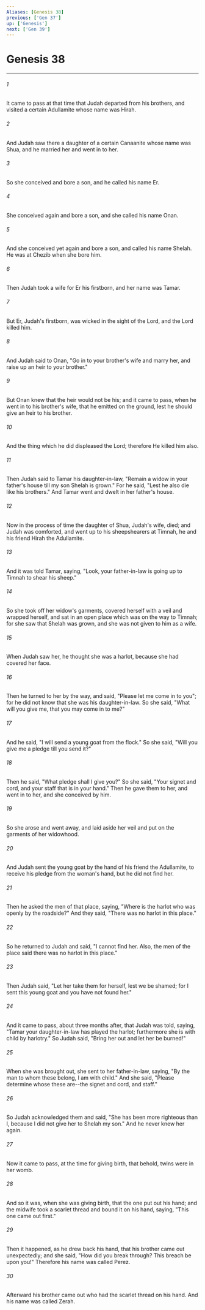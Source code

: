 ```yaml
---
Aliases: [Genesis 38]
previous: ['Gen 37']
up: ['Genesis']
next: ['Gen 39']
---
```

# Genesis 38

***


###### 1 
It came to pass at that time that Judah departed from his brothers, and visited a certain Adullamite whose name was Hirah. 

###### 2 
And Judah saw there a daughter of a certain Canaanite whose name was Shua, and he married her and went in to her. 

###### 3 
So she conceived and bore a son, and he called his name Er. 

###### 4 
She conceived again and bore a son, and she called his name Onan. 

###### 5 
And she conceived yet again and bore a son, and called his name Shelah. He was at Chezib when she bore him. 

###### 6 
Then Judah took a wife for Er his firstborn, and her name was Tamar. 

###### 7 
But Er, Judah's firstborn, was wicked in the sight of the Lord, and the Lord killed him. 

###### 8 
And Judah said to Onan, "Go in to your brother's wife and marry her, and raise up an heir to your brother." 

###### 9 
But Onan knew that the heir would not be his; and it came to pass, when he went in to his brother's wife, that he emitted on the ground, lest he should give an heir to his brother. 

###### 10 
And the thing which he did displeased the Lord; therefore He killed him also. 

###### 11 
Then Judah said to Tamar his daughter-in-law, "Remain a widow in your father's house till my son Shelah is grown." For he said, "Lest he also die like his brothers." And Tamar went and dwelt in her father's house. 

###### 12 
Now in the process of time the daughter of Shua, Judah's wife, died; and Judah was comforted, and went up to his sheepshearers at Timnah, he and his friend Hirah the Adullamite. 

###### 13 
And it was told Tamar, saying, "Look, your father-in-law is going up to Timnah to shear his sheep." 

###### 14 
So she took off her widow's garments, covered herself with a veil and wrapped herself, and sat in an open place which was on the way to Timnah; for she saw that Shelah was grown, and she was not given to him as a wife. 

###### 15 
When Judah saw her, he thought she was a harlot, because she had covered her face. 

###### 16 
Then he turned to her by the way, and said, "Please let me come in to you"; for he did not know that she was his daughter-in-law. So she said, "What will you give me, that you may come in to me?" 

###### 17 
And he said, "I will send a young goat from the flock." So she said, "Will you give me a pledge till you send it?" 

###### 18 
Then he said, "What pledge shall I give you?" So she said, "Your signet and cord, and your staff that is in your hand." Then he gave them to her, and went in to her, and she conceived by him. 

###### 19 
So she arose and went away, and laid aside her veil and put on the garments of her widowhood. 

###### 20 
And Judah sent the young goat by the hand of his friend the Adullamite, to receive his pledge from the woman's hand, but he did not find her. 

###### 21 
Then he asked the men of that place, saying, "Where is the harlot who was openly by the roadside?" And they said, "There was no harlot in this place." 

###### 22 
So he returned to Judah and said, "I cannot find her. Also, the men of the place said there was no harlot in this place." 

###### 23 
Then Judah said, "Let her take them for herself, lest we be shamed; for I sent this young goat and you have not found her." 

###### 24 
And it came to pass, about three months after, that Judah was told, saying, "Tamar your daughter-in-law has played the harlot; furthermore she is with child by harlotry." So Judah said, "Bring her out and let her be burned!" 

###### 25 
When she was brought out, she sent to her father-in-law, saying, "By the man to whom these belong, I am with child." And she said, "Please determine whose these are--the signet and cord, and staff." 

###### 26 
So Judah acknowledged them and said, "She has been more righteous than I, because I did not give her to Shelah my son." And he never knew her again. 

###### 27 
Now it came to pass, at the time for giving birth, that behold, twins were in her womb. 

###### 28 
And so it was, when she was giving birth, that the one put out his hand; and the midwife took a scarlet thread and bound it on his hand, saying, "This one came out first." 

###### 29 
Then it happened, as he drew back his hand, that his brother came out unexpectedly; and she said, "How did you break through? This breach be upon you!" Therefore his name was called Perez. 

###### 30 
Afterward his brother came out who had the scarlet thread on his hand. And his name was called Zerah.
